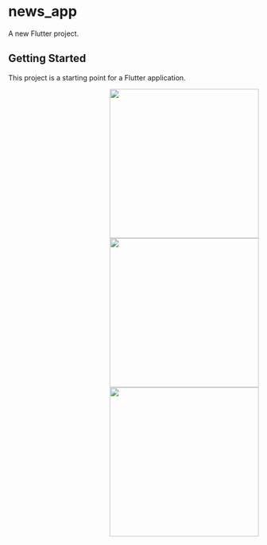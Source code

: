 # news_app

A new Flutter project.

## Getting Started

This project is a starting point for a Flutter application.

<img align='right' width='300' src='https://user-images.githubusercontent.com/81860602/279528412-67e5bdea-06a4-4aed-9a93-aea92f463089.png' background-size='containt'>

<img align='right' width='300' src='https://user-images.githubusercontent.com/81860602/279528341-120fe0f9-5668-4138-9ba8-366ef1d64412.png' background-size='containt'>

<img align='right' width='300' src='https://user-images.githubusercontent.com/81860602/279528372-5288e1d6-1c95-4033-9408-833f52dd0286.png' background-size='containt'>


